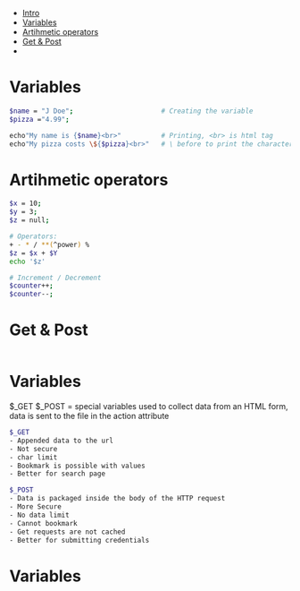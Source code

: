 
- [Intro](#intro)
- [Variables](#variables)
- [Artihmetic operators](#artihmetic-operators)
- [Get & Post](#get-&-post)
- [](#)



# Variables
```bash
$name = "J Doe";                      # Creating the variable
$pizza ="4.99";

echo"My name is {$name}<br>"          # Printing, <br> is html tag
echo"My pizza costs \${$pizza}<br>"   # \ before to print the character $
```

# Artihmetic operators
```bash
$x = 10;
$y = 3;
$z = null;

# Operators:
+ - * / **(^power) %
$z = $x + $Y
echo '$z'

# Increment / Decrement
$counter++;
$counter--;
```

# Get & Post
```bash

```

# Variables
$_GET $_POST = special variables used to collect data from an HTML form,  
data is sent to the file in the action attribute <form action="file.php" method="get">
```bash
$_GET
- Appended data to the url
- Not secure
- char limit
- Bookmark is possible with values
- Better for search page

$_POST
- Data is packaged inside the body of the HTTP request
- More Secure
- No data limit
- Cannot bookmark
- Get requests are not cached
- Better for submitting credentials

```

# Variables
```bash

```
